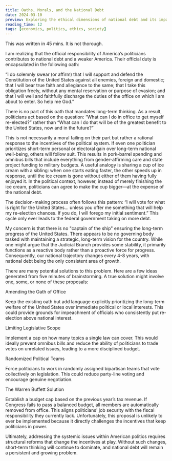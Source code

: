 ```yaml
---
title: Oaths, Morals, and the National Debt
date: 2024-03-10
preview: Exploring the ethical dimensions of national debt and its impact on society
reading_time: 12
tags: [economics, politics, ethics, society]
---
```


This was written in 45 mins. It is not thorough. 

I am realizing that the official responsibility of America’s politicians contributes to national debt and a weaker America. Their official duty is encapsulated in the following oath:

“I do solemnly swear (or affirm) that I will support and defend the Constitution of the United States against all enemies, foreign and domestic; that I will bear true faith and allegiance to the same; that I take this obligation freely, without any mental reservation or purpose of evasion; and that I will well and faithfully discharge the duties of the office on which I am about to enter. So help me God.”

There is no part of this oath that mandates long-term thinking. As a result, politicians act based on the question: “What can I do in office to get myself re-elected?” rather than “What can I do that will be of the greatest benefit to the United States, now and in the future?”

This is not necessarily a moral failing on their part but rather a rational response to the incentives of the political system. If even one politician prioritizes short-term personal or electoral gain over long-term national well-being, others will follow suit. This results in pork-barrel spending and omnibus bills that include everything from gender-affirming care and state project funding to military budgets. A useful analogy is sharing a cup of ice cream with a sibling: when one starts eating faster, the other speeds up in response, until the ice cream is gone without either of them having fully enjoyed it. In the political context, however, instead of merely finishing the ice cream, politicians can agree to make the cup bigger—at the expense of the national debt.

The decision-making process often follows this pattern: “I will vote for what is right for the United States… unless you offer me something that will help my re-election chances. If you do, I will forego my initial sentiment.” This cycle only ever leads to the federal government taking on more debt.

My concern is that there is no "captain of the ship" ensuring the long-term progress of the United States. There appears to be no governing body tasked with maintaining a strategic, long-term vision for the country. While one might argue that the Judicial Branch provides some stability, it primarily functions as a reactive body rather than a proactive force for progress. Consequently, our national trajectory changes every 4-8 years, with national debt being the only consistent area of growth.

There are many potential solutions to this problem. Here are a few ideas generated from five minutes of brainstorming. A true solution might involve one, some, or none of these proposals:

Amending the Oath of Office

Keep the existing oath but add language explicitly prioritizing the long-term welfare of the United States over immediate political or local interests. This could provide grounds for impeachment of officials who consistently put re-election above national interest.

Limiting Legislative Scope

Implement a cap on how many topics a single law can cover. This would ideally prevent omnibus bills and reduce the ability of politicians to trade votes on unrelated issues, leading to a more disciplined budget.

Randomized Political Teams

Force politicians to work in randomly assigned bipartisan teams that vote collectively on legislation. This could reduce party-line voting and encourage genuine negotiation.

The Warren Buffett Solution

Establish a budget cap based on the previous year’s tax revenue. If Congress fails to pass a balanced budget, all members are automatically removed from office. This aligns politicians' job security with the fiscal responsibility they currently lack. Unfortunately, this proposal is unlikely to ever be implemented because it directly challenges the incentives that keep politicians in power.

Ultimately, addressing the systemic issues within American politics requires structural reforms that change the incentives at play. Without such changes, short-term thinking will continue to dominate, and national debt will remain a persistent and growing problem.